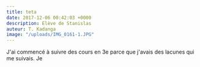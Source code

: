 ```yaml
---
title: teta
date: 2017-12-06 00:42:03 +0000
description: Elève de Stanislas
auteur: T. Kadanga
image: "/uploads/IMG_0161-1.JPG"
---
```

J'ai commencé à suivre des cours en 3e parce que j'avais des lacunes qui me suivais. Je 